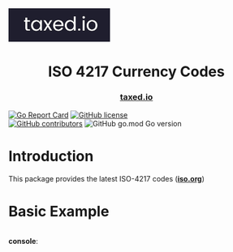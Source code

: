 <img src="assets\taxediologolandscape.jpg" alt="drawing" width="200"/>

<h1 align="center">
  ISO 4217 Currency Codes
</h1>

<h3 align="center">
  <a href="https://taxed.io">taxed.io</a>
</h3>

[![Go Report Card](https://goreportcard.com/badge/github.com/taxedio/iso4217)](https://goreportcard.com/report/github.com/taxedio/iso4217)
[![GitHub license](https://img.shields.io/github/license/Naereen/StrapDown.js.svg)](https://github.com/taxedio/iso4217/LICENCE)  
[![GitHub contributors](https://img.shields.io/github/contributors/taxedio/iso4217)](https://github.com/taxedio/iso4217/graphs/contributors)
![GitHub go.mod Go version](https://img.shields.io/github/go-mod/go-version/taxedio/iso4217)

# Introduction

This package provides the latest ISO-4217 codes (<a href="https://www.iso.org/iso-4217-currency-codes.html"><b>iso.org</b></a>)

# Basic Example

```GO

```

**console**:

```stdout

```
